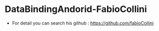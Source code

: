# DataBindingAndorid-FabioCollini
- For detail you can search his github : https://github.com/fabioCollini